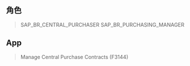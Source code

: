 ## 角色
> SAP_BR_CENTRAL_PURCHASER
> SAP_BR_PURCHASING_MANAGER
## App
> Manage Central Purchase Contracts (F3144)
